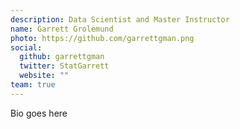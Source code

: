 ```yaml
---
description: Data Scientist and Master Instructor
name: Garrett Grolemund
photo: https://github.com/garrettgman.png
social:
  github: garrettgman
  twitter: StatGarrett
  website: ""
team: true
---
```


Bio goes here
